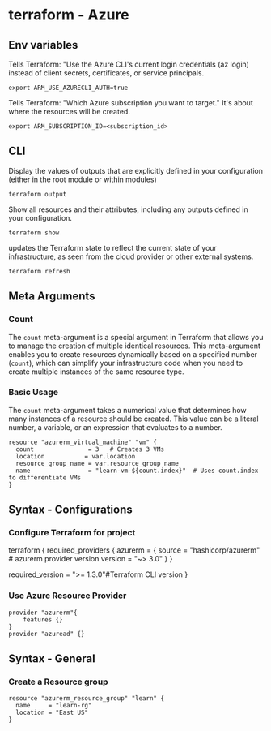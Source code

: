 # terraform - Azure

## Env variables

Tells Terraform: "Use the Azure CLI's current login credentials (az login) instead of client secrets, certificates, or service principals.
```shell
export ARM_USE_AZURECLI_AUTH=true 
```

Tells Terraform: "Which Azure subscription you want to target." It's about where the resources will be created.

```shell
export ARM_SUBSCRIPTION_ID=<subscription_id>
```

## CLI

Display the values of outputs that are explicitly defined in your configuration (either in the root module or within modules)

```shell
terraform output
```

Show all resources and their attributes, including any outputs defined in your configuration.

```shell
terraform show
```

updates the Terraform state to reflect the current state of your infrastructure, as seen from the cloud provider or other external systems.

```shell
terraform refresh
```


## Meta Arguments

### Count

The `count` meta-argument is a special argument in Terraform that allows you to manage the creation of multiple identical resources. This meta-argument enables you to create resources dynamically based on a specified number (`count`), which can simplify your infrastructure code when you need to create multiple instances of the same resource type.

### Basic Usage

The `count` meta-argument takes a numerical value that determines how many instances of a resource should be created. This value can be a literal number, a variable, or an expression that evaluates to a number.

```hcl
resource "azurerm_virtual_machine" "vm" {
  count               = 3   # Creates 3 VMs
  location           = var.location
  resource_group_name = var.resource_group_name
  name                = "learn-vm-${count.index}"  # Uses count.index to differentiate VMs
}
```



## Syntax - Configurations

### Configure Terraform for project

terraform {
  required_providers {
    azurerm = {
      source  = "hashicorp/azurerm" # azurerm provider version
      version = "~> 3.0"
    }
  }

  required_version = ">= 1.3.0"#Terraform CLI version
}

### Use Azure Resource Provider

```hcl
provider "azurerm"{
    features {}
}
provider "azuread" {}
```
## Syntax - General

### Create a Resource group

```hcl
resource "azurerm_resource_group" "learn" {
  name     = "learn-rg"
  location = "East US"
}
```
